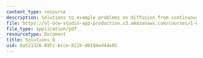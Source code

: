 ```yaml
---
content_type: resource
description: Solutions to example problems on diffusion from continuous point sources.
file: https://ol-ocw-studio-app-production.s3.amazonaws.com/courses/1-061-transport-processes-in-the-environment-fall-2008/6a52132689fc6cce821bd0194ed4de85_solutions6.pdf
file_type: application/pdf
resourcetype: Document
title: Solutions 6
uid: 6a521326-89fc-6cce-821b-d0194ed4de85
---
```

